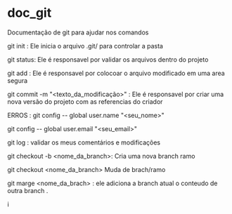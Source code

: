 # doc_git
Documentação de git para ajudar nos comandos

git init : Ele inicia o arquivo .git/ para controlar a pasta

git status: Ele é responsavel por validar os arquivos dentro do projeto

git add : Ele é responsavel por colocoar o arquivo modificado em uma area segura 

git commit -m "<texto_da_modificação>" : Ele é responsavel por criar uma nova versão do projeto com as referencias do criador


ERROS :
git config --  global user.name "<seu_nome>"

git config -- global user.email "<seu_email>"

git log : validar os meus comentários e modificações

git checkout -b <nome_da_branch>: Cria uma nova branch ramo

git checkout <nome_da_branch> Muda de brach/ramo

git marge <nome_da_brach> : ele adiciona a branch atual o conteudo de outra branch .

i